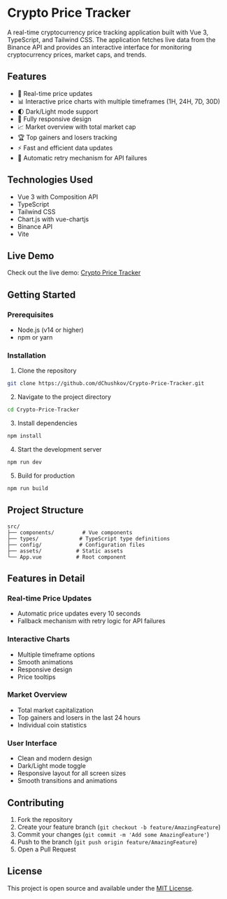 # Crypto Price Tracker

A real-time cryptocurrency price tracking application built with Vue 3, TypeScript, and Tailwind CSS. The application fetches live data from the Binance API and provides an interactive interface for monitoring cryptocurrency prices, market caps, and trends.

## Features

- 🚀 Real-time price updates
- 📊 Interactive price charts with multiple timeframes (1H, 24H, 7D, 30D)
- 🌓 Dark/Light mode support
- 📱 Fully responsive design
- 📈 Market overview with total market cap
- 🏆 Top gainers and losers tracking
- ⚡ Fast and efficient data updates
- 🔄 Automatic retry mechanism for API failures

## Technologies Used

- Vue 3 with Composition API
- TypeScript
- Tailwind CSS
- Chart.js with vue-chartjs
- Binance API
- Vite

## Live Demo

Check out the live demo: [Crypto Price Tracker](https://glittering-unicorn-53eb17.netlify.app)

## Getting Started

### Prerequisites

- Node.js (v14 or higher)
- npm or yarn

### Installation

1. Clone the repository
```bash
git clone https://github.com/dChushkov/Crypto-Price-Tracker.git
```

2. Navigate to the project directory
```bash
cd Crypto-Price-Tracker
```

3. Install dependencies
```bash
npm install
```

4. Start the development server
```bash
npm run dev
```

5. Build for production
```bash
npm run build
```

## Project Structure

```
src/
├── components/         # Vue components
├── types/             # TypeScript type definitions
├── config/            # Configuration files
├── assets/           # Static assets
└── App.vue           # Root component
```

## Features in Detail

### Real-time Price Updates
- Automatic price updates every 10 seconds
- Fallback mechanism with retry logic for API failures

### Interactive Charts
- Multiple timeframe options
- Smooth animations
- Responsive design
- Price tooltips

### Market Overview
- Total market capitalization
- Top gainers and losers in the last 24 hours
- Individual coin statistics

### User Interface
- Clean and modern design
- Dark/Light mode toggle
- Responsive layout for all screen sizes
- Smooth transitions and animations

## Contributing

1. Fork the repository
2. Create your feature branch (`git checkout -b feature/AmazingFeature`)
3. Commit your changes (`git commit -m 'Add some AmazingFeature'`)
4. Push to the branch (`git push origin feature/AmazingFeature`)
5. Open a Pull Request

## License

This project is open source and available under the [MIT License](LICENSE).
